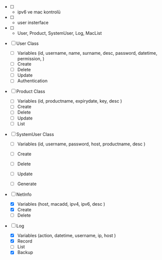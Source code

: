 - [ ] - ipv6 ve mac kontrolü
- [ ] - user insterface
- [ ] - User, Product, SystemUser, Log, MacList

- [ ] User Class
    - [ ] Variables (id, username, name, surname, desc, password, datetime, permission,  )
    - [ ] Create
    - [ ] Delete
    - [ ] Update
    - [ ] Authentication

- [ ] Product Class
    - [ ] Variables (id, productname, expirydate, key, desc )
    - [ ] Create
    - [ ] Delete
    - [ ] Update
    - [ ] List

- [ ] SystemUser Class
    - [ ] Variables (id, username, password, host, productname, desc )
    - [ ] Create
    - [ ] Delete
    - [ ] Update
    - [ ] Generate


- [ ] NetInfo
    - [x] Variables (host, macadd, ipv4, ipv6, desc )
    - [x] Create
    - [ ] Delete

- [ ] Log
    - [x] Variables (action, datetime, username, ip, host )
    - [x] Record
    - [ ] List
    - [x] Backup
